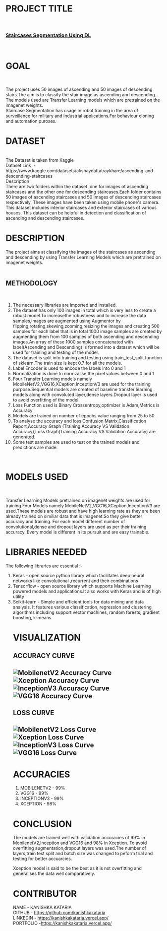 <h1>PROJECT TITLE</h1>
<br>
<h3>
<u>Staircases Segmentation Using DL</u></h3>
<br>
<h1>GOAL</h1>
<br>

The project uses 50 images of ascending and 50 images of descending stairs.The aim is to classify the stair image as ascending and descending.<br>
The models used are Transfer Learning models which are pretrained on the imagenet weights.
<br>
Staircase Segmentation has usage in robot training in the area of surveillance for military and industrial applications.For behaviour cloning and automation puroses.
<br>



<h1>DATASET</h1>
<br>
The  Dataset is taken from Kaggle
<br>
Dataset Link :- https://www.kaggle.com/datasets/akshaydattatraykhare/ascending-and-descending-staircases
<br>
Description
<br>
There are two folders within the dataset ,one for images of ascending staircases and the other one for descending staircases.Each folder contains 50 images of ascending staircases and 50 images of descending staircases respectively. These images have been taken using mobile phone's camera. This dataset includes interior staircases and exterior staircases of various houses. This dataset can be helpful in detection and classification of ascending and descending staircases.<br>

<h1>DESCRIPTION</h1>

The project aims at classifying the images of the staircases as ascending and descending by using Transfer Learning Models which are pretrained on imagenet weights.<br>
<br>
<h2>METHODOLOGY</h2>
<br>
<ol>
<li>The necessary libraries are imported and installed.</li><li>The dataset has only 100 images in total which is very less to create a robust model.To increasethe robustness and to increase the data samples,images are augmented using Augmentor by flipping,rotating,skewing,zooming,resizing the images and creating 500 samples for each label that is in total 1000 image samples are created by augmenting them from 100 samples of both ascending and descending images.An array of these 1000 samples concatenated with label(Ascending and Descending) is formed into a dataset which will be used for training and testing of the model.</li><li>The dataset is split into training and testing using train_test_split function of sklearn.The train size is kept 0.7 for all the models.</li><li>Label Encoder is used to encode the labels into 0 and 1</li><li>Normalization is done to normzalise the pixel values between 0 and 1</li>
<li>Four Transfer Learning models namely MobileNetV2,VGG16,XCeption,InceptionV3 are used for the training purpose.Sequential models are created of baseline transfer learning models along with convoluted layer,dense layers.Dropout layer is used to avoid overfitting of the model.</li>
<li>Loss Function used is Binary Crossentropy,optimizer is Adam,Metrics is Accuracy</li>
<li>Models are trained on number of epochs value ranging from 25 to 50.</li>
<li>To analyse the accuracy and loss Confusion Matrix,Classification Report,Accuracy Graph (Training Accuracy VS Validation Accuracy),Loss Graph(Training Accuracy VS Validation Accuracy) are generated.
</li>
<li>Some test samples are used to test on the trained models and predictions are made.
</li>
</ol>
<br>
<h1>MODELS USED</h1>
<br>

Transfer Learning Models pretrained on imagenet weights are used for training.Four Models namely MobileNetV2,VGG16,XCeption,InceptionV3 are used.These models are robust and have high learning rate as they are been already trained on similiar data that is imagenet.So they give better accuracy and training.
For each model different number of convolutional,dense and dropout layers are used as per their training accuracy.
Every model is different in its pursuit and are easy trainable.
<br>


<h1>LIBRARIES NEEDED</h1>

The following libraries are essential :-
<br>
<ol>
<li>Keras - open source python library which facilitates deep neural networks like convolutional ,recurrent and their combinations</li>
<li>Tensorflow - open source library which supports Machine Learning powered models and applications.It also works with Keras and is of high utility </li>
<li>Scikit-learn - Simple and efficient tools for data mining and data analysis. It features various classification, regression and clustering algorithms including support vector machines, random forests, gradient boosting, k-means.
</li>

<h1>VISUALIZATION</h1>

<h2>ACCURACY CURVE<h2>

![MobilenetV2 Accuracy Curve](Mobilenet_acc_curve.png)
<br>
![Xception Accuracy Curve](Xception_acc_graph.jpg)
<br>
![InceptionV3 Accuracy Curve](InceptionV3_ACCgraph.jpg)
<br>
![VGG16 Accuracy Curve](VGG16_acc_curve.jpg)
<br>

<h2>LOSS CURVE<h2>

![MobilenetV2 Loss Curve](Mobilenet_loss_Curve.jpg)
<br>
![Xception Loss Curve](Xception_loss_curve.jpg)
<br>
![InceptionV3 Loss Curve](InceptionV3_loss_graph.jpg)
<br>
![VGG16 Loss Curve](VGG16_loss_curve.jpg)
<br>

<h1>ACCURACIES</h1>
<ol>
<li>MOBILENETV2 - 99%</li>
<li>VGG16 - 99%</li>
<li>INCEPTIONV3 - 99%</li>
<li>XCEPTION - 98%</li>

</ol>

<h1>CONCLUSION</h1>

The models are trained well with validation accuracies of 99% in MobilenetV2,Inception and VGG16 and 98% in Xception.
To avoid overfitting augmentation,dropout layers was used.The number of layers,train test split and batch size was changed to peform trial and testing for better accuarcies.

Xception model is said to be the best as it is not overfitting and generalises the data well comparatively.

<h1>CONTRIBUTOR</h1>

NAME - KANISHKA KATARIA
<br>
GITHUB - https://github.com/kanishkakataria
<br>
LINKEDIN - https://kanishkakataria.vercel.app/
<br>
PORTFOLIO -https://kanishkakataria.vercel.app/
